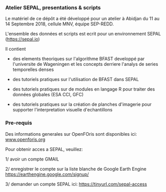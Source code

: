 ### Atelier  SEPAL, presentations & scripts 
Le matériel de ce dépôt a été développé pour un atelier à Abidjan du 11 au 14 Septembre 2018, cellule MNV, équipe SEP-REDD.

L'ensemble des données et scripts est ecrit pour un environnement SEPAL (https://sepal.io)

Il contient

- des elements theoriques sur l'algorithme BFAST  developpé par l'universite de  Wageningen et les concepts derriere l'analys de series temporelles denses 

- des tutoriels pratiques sur l'utilisation de BFAST dans SEPAL

- des tutoriels pratiques sur de modules en langage R pour traiter des données globales (ESA CCI, GFC) 

- des tutoriels pratiques sur la création de planches d'imagerie pour supporter l'interpretation visuelle d'echantillons

### Pre-requis

Des informations generales sur OpenFOris sont disponibles ici: 
www.openforis.org

Pour obtenir acces a SEPAL, veuillez:

1/ avoir un compte GMAIL

2/ enregistrer le compte sur la liste blanche de Google Earth Engine https://earthengine.google.com/signup/

3/ demander un compte SEPAL ici: https://tinyurl.com/sepal-access

